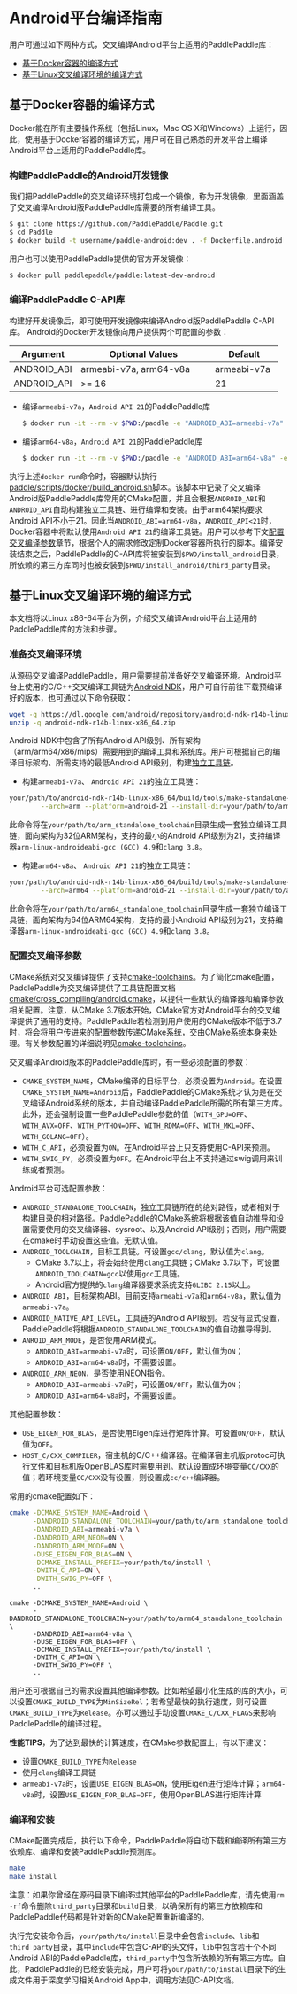 # Android平台编译指南

用户可通过如下两种方式，交叉编译Android平台上适用的PaddlePaddle库：

- [基于Docker容器的编译方式](#基于docker容器的编译方式)
- [基于Linux交叉编译环境的编译方式](#基于linux交叉编译环境的编译方式)

## 基于Docker容器的编译方式
Docker能在所有主要操作系统（包括Linux，Mac OS X和Windows）上运行，因此，使用基于Docker容器的编译方式，用户可在自己熟悉的开发平台上编译Android平台上适用的PaddlePaddle库。

### 构建PaddlePaddle的Android开发镜像
我们把PaddlePaddle的交叉编译环境打包成一个镜像，称为开发镜像，里面涵盖了交叉编译Android版PaddlePaddle库需要的所有编译工具。

```bash
$ git clone https://github.com/PaddlePaddle/Paddle.git
$ cd Paddle
$ docker build -t username/paddle-android:dev . -f Dockerfile.android
```

用户也可以使用PaddlePaddle提供的官方开发镜像：

```bash
$ docker pull paddlepaddle/paddle:latest-dev-android
```

### 编译PaddlePaddle C-API库
构建好开发镜像后，即可使用开发镜像来编译Android版PaddlePaddle C-API库。
Android的Docker开发镜像向用户提供两个可配置的参数：

<table class="docutils">
<colgroup>
  <col width="25%" />
  <col width="50%" />
  <col width="25%" />
</colgroup>
<thead valign="bottom">
  <tr class="row-odd">
  <th class="head">Argument</th>
  <th class="head">Optional Values</th>
  <th class="head">Default</th>
</tr>
</thead>
<tbody valign="top">
  <tr class="row-even">
  <td>ANDROID_ABI</td>
  <td>armeabi-v7a, arm64-v8a</td>
  <td>armeabi-v7a</td>
</tr>
<tr class="row-odd">
  <td>ANDROID_API</td>
  <td>>= 16</td>
  <td>21</td>
</tr>
</tbody>
</table>

- 编译`armeabi-v7a`，`Android API 21`的PaddlePaddle库

  ```bash
  $ docker run -it --rm -v $PWD:/paddle -e "ANDROID_ABI=armeabi-v7a" -e "ANDROID_API=21" username/paddle-android:dev
  ```

- 编译`arm64-v8a`，`Android API 21`的PaddlePaddle库

  ```bash
  $ docker run -it --rm -v $PWD:/paddle -e "ANDROID_ABI=arm64-v8a" -e "ANDROID_API=21" username/paddle-android:dev
  ```

执行上述`docker run`命令时，容器默认执行[paddle/scripts/docker/build_android.sh](https://github.com/PaddlePaddle/Paddle/blob/develop/paddle/scripts/docker/build_android.sh)脚本。该脚本中记录了交叉编译Android版PaddlePaddle库常用的CMake配置，并且会根据`ANDROID_ABI`和`ANDROID_API`自动构建独立工具链、进行编译和安装。由于arm64架构要求Android API不小于21。因此当`ANDROID_ABI=arm64-v8a`，`ANDROID_API<21`时，Docker容器中将默认使用`Android API 21`的编译工具链。用户可以参考下文[配置交叉编译参数](#配置交叉编译参数)章节，根据个人的需求修改定制Docker容器所执行的脚本。编译安装结束之后，PaddlePaddle的C-API库将被安装到`$PWD/install_android`目录，所依赖的第三方库同时也被安装到`$PWD/install_android/third_party`目录。

## 基于Linux交叉编译环境的编译方式
本文档将以Linux x86-64平台为例，介绍交叉编译Android平台上适用的PaddlePaddle库的方法和步骤。

### 准备交叉编译环境

从源码交叉编译PaddlePaddle，用户需要提前准备好交叉编译环境。Android平台上使用的C/C++交叉编译工具链为[Android NDK](https://developer.android.com/ndk/downloads/index.html?hl=zh-cn)，用户可自行前往下载预编译好的版本，也可通过以下命令获取：

```bash
wget -q https://dl.google.com/android/repository/android-ndk-r14b-linux-x86_64.zip
unzip -q android-ndk-r14b-linux-x86_64.zip
```

Android NDK中包含了所有Android API级别、所有架构（arm/arm64/x86/mips）需要用到的编译工具和系统库。用户可根据自己的编译目标架构、所需支持的最低Android API级别，构建[独立工具链](https://developer.android.google.cn/ndk/guides/standalone_toolchain.html?hl=zh-cn)。

- 构建`armeabi-v7a`、 `Android API 21`的独立工具链：

```bash
your/path/to/android-ndk-r14b-linux-x86_64/build/tools/make-standalone-toolchain.sh \
        --arch=arm --platform=android-21 --install-dir=your/path/to/arm_standalone_toolchain
```

此命令将在`your/path/to/arm_standalone_toolchain`目录生成一套独立编译工具链，面向架构为32位ARM架构，支持的最小的Android API级别为21，支持编译器`arm-linux-androideabi-gcc (GCC) 4.9`和`clang 3.8`。

- 构建`arm64-v8a`、 `Android API 21`的独立工具链：

```bash
your/path/to/android-ndk-r14b-linux-x86_64/build/tools/make-standalone-toolchain.sh \
        --arch=arm64 --platform=android-21 --install-dir=your/path/to/arm64_standalone_toolchain
```

此命令将在`your/path/to/arm64_standalone_toolchain`目录生成一套独立编译工具链，面向架构为64位ARM64架构，支持的最小Android API级别为21，支持编译器`arm-linux-androideabi-gcc (GCC) 4.9`和`clang 3.8`。

### 配置交叉编译参数

CMake系统对交叉编译提供了支持[cmake-toolchains](https://cmake.org/cmake/help/v3.0/manual/cmake-toolchains.7.html#cross-compiling)。为了简化cmake配置，PaddlePaddle为交叉编译提供了工具链配置文档[cmake/cross_compiling/android.cmake](https://github.com/PaddlePaddle/Paddle/blob/develop/cmake/cross_compiling/android.cmake)，以提供一些默认的编译器和编译参数相关配置。注意，从CMake 3.7版本开始，CMake官方对Android平台的交叉编译提供了通用的支持。PaddlePaddle若检测到用户使用的CMake版本不低于3.7时，将会将用户传进来的配置参数传递CMake系统，交由CMake系统本身来处理。有关参数配置的详细说明见[cmake-toolchains](https://cmake.org/cmake/help/v3.7/manual/cmake-toolchains.7.html#cross-compiling)。

交叉编译Android版本的PaddlePaddle库时，有一些必须配置的参数：
- `CMAKE_SYSTEM_NAME`，CMake编译的目标平台，必须设置为`Android`。在设置`CMAKE_SYSTEM_NAME=Android`后，PaddlePaddle的CMake系统才认为是在交叉编译Android系统的版本，并自动编译PaddlePaddle所需的所有第三方库。此外，还会强制设置一些PaddlePaddle参数的值（`WITH_GPU=OFF`、`WITH_AVX=OFF`、`WITH_PYTHON=OFF`、`WITH_RDMA=OFF`、`WITH_MKL=OFF`、`WITH_GOLANG=OFF`）。
- `WITH_C_API`，必须设置为`ON`。在Android平台上只支持使用C-API来预测。
- `WITH_SWIG_PY`，必须设置为`OFF`。在Android平台上不支持通过swig调用来训练或者预测。

Android平台可选配置参数：

- `ANDROID_STANDALONE_TOOLCHAIN`，独立工具链所在的绝对路径，或者相对于构建目录的相对路径。PaddlePaddle的CMake系统将根据该值自动推导和设置需要使用的交叉编译器、sysroot、以及Android API级别；否则，用户需要在cmake时手动设置这些值。无默认值。
- `ANDROID_TOOLCHAIN`，目标工具链。可设置`gcc/clang`，默认值为`clang`。
	- CMake 3.7以上，将会始终使用`clang`工具链；CMake 3.7以下，可设置`ANDROID_TOOLCHAIN=gcc`以使用`gcc`工具链。
	- Android官方提供的`clang`编译器要求系统支持`GLIBC 2.15`以上。
- `ANDROID_ABI`，目标架构ABI。目前支持`armeabi-v7a`和`arm64-v8a`，默认值为`armeabi-v7a`。
- `ANDROID_NATIVE_API_LEVEL`，工具链的Android API级别。若没有显式设置，PaddlePaddle将根据`ANDROID_STANDALONE_TOOLCHAIN`的值自动推导得到。
- `ANROID_ARM_MODE`，是否使用ARM模式。
	- `ANDROID_ABI=armeabi-v7a`时，可设置`ON/OFF`，默认值为`ON`；
	- `ANDROID_ABI=arm64-v8a`时，不需要设置。
- `ANDROID_ARM_NEON`，是否使用NEON指令。
	- `ANDROID_ABI=armeabi-v7a`时，可设置`ON/OFF`，默认值为`ON`；
	- `ANDROID_ABI=arm64-v8a`时，不需要设置。

其他配置参数：

- `USE_EIGEN_FOR_BLAS`，是否使用Eigen库进行矩阵计算。可设置`ON/OFF`，默认值为`OFF`。
- `HOST_C/CXX_COMPILER`，宿主机的C/C++编译器。在编译宿主机版protoc可执行文件和目标机版OpenBLAS库时需要用到。默认设置成环境变量`CC/CXX`的值；若环境变量`CC/CXX`没有设置，则设置成`cc/c++`编译器。

常用的cmake配置如下：

```bash
cmake -DCMAKE_SYSTEM_NAME=Android \
      -DANDROID_STANDALONE_TOOLCHAIN=your/path/to/arm_standalone_toolchain \
      -DANDROID_ABI=armeabi-v7a \
      -DANDROID_ARM_NEON=ON \
      -DANDROID_ARM_MODE=ON \
      -DUSE_EIGEN_FOR_BLAS=ON \
      -DCMAKE_INSTALL_PREFIX=your/path/to/install \
      -DWITH_C_API=ON \
      -DWITH_SWIG_PY=OFF \
      ..
```

```
cmake -DCMAKE_SYSTEM_NAME=Android \
      -DANDROID_STANDALONE_TOOLCHAIN=your/path/to/arm64_standalone_toolchain \
      -DANDROID_ABI=arm64-v8a \
      -DUSE_EIGEN_FOR_BLAS=OFF \
      -DCMAKE_INSTALL_PREFIX=your/path/to/install \
      -DWITH_C_API=ON \
      -DWITH_SWIG_PY=OFF \
      ..
```

用户还可根据自己的需求设置其他编译参数。比如希望最小化生成的库的大小，可以设置`CMAKE_BUILD_TYPE`为`MinSizeRel`；若希望最快的执行速度，则可设置`CMAKE_BUILD_TYPE`为`Release`。亦可以通过手动设置`CMAKE_C/CXX_FLAGS`来影响PaddlePaddle的编译过程。

**性能TIPS**，为了达到最快的计算速度，在CMake参数配置上，有以下建议：

- 设置`CMAKE_BUILD_TYPE`为`Release`
- 使用`clang`编译工具链
- `armeabi-v7a`时，设置`USE_EIGEN_BLAS=ON`，使用Eigen进行矩阵计算；`arm64-v8a`时，设置`USE_EIGEN_FOR_BLAS=OFF`，使用OpenBLAS进行矩阵计算

### 编译和安装

CMake配置完成后，执行以下命令，PaddlePaddle将自动下载和编译所有第三方依赖库、编译和安装PaddlePaddle预测库。

```bash
make
make install
```

注意：如果你曾经在源码目录下编译过其他平台的PaddlePaddle库，请先使用`rm -rf`命令删除`third_party`目录和`build`目录，以确保所有的第三方依赖库和PaddlePaddle代码都是针对新的CMake配置重新编译的。

执行完安装命令后，`your/path/to/install`目录中会包含`include`、`lib`和`third_party`目录，其中`include`中包含C-API的头文件，`lib`中包含若干个不同Android ABI的PaddlePaddle库，`third_party`中包含所依赖的所有第三方库。自此，PaddlePaddle的已经安装完成，用户可将`your/path/to/install`目录下的生成文件用于深度学习相关Android App中，调用方法见C-API文档。
